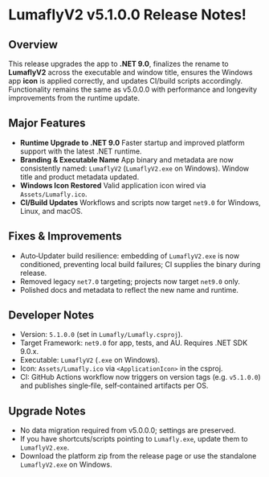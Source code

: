 # LumaflyV2 v5.1.0.0 Release Notes!

## Overview

This release upgrades the app to **.NET 9.0**, finalizes the rename to **LumaflyV2** across the executable and window title, ensures the Windows app **icon** is applied correctly, and updates CI/build scripts accordingly. Functionality remains the same as v5.0.0.0 with performance and longevity improvements from the runtime update.

## Major Features

- **Runtime Upgrade to .NET 9.0**
  Faster startup and improved platform support with the latest .NET runtime.
- **Branding & Executable Name**
  App binary and metadata are now consistently named: `LumaflyV2` (`LumaflyV2.exe` on Windows). Window title and product metadata updated.
- **Windows Icon Restored**
  Valid application icon wired via `Assets/Lumafly.ico`.
- **CI/Build Updates**
  Workflows and scripts now target `net9.0` for Windows, Linux, and macOS.

## Fixes & Improvements

- Auto‑Updater build resilience: embedding of `LumaflyV2.exe` is now conditioned, preventing local build failures; CI supplies the binary during release.
- Removed legacy `net7.0` targeting; projects now target `net9.0` only.
- Polished docs and metadata to reflect the new name and runtime.

## Developer Notes

- Version: `5.1.0.0` (set in `Lumafly/Lumafly.csproj`).
- Target Framework: `net9.0` for app, tests, and AU. Requires .NET SDK 9.0.x.
- Executable: `LumaflyV2` (`.exe` on Windows).
- Icon: `Assets/Lumafly.ico` via `<ApplicationIcon>` in the csproj.
- CI: GitHub Actions workflow now triggers on version tags (e.g. `v5.1.0.0`) and publishes single‑file, self‑contained artifacts per OS.

## Upgrade Notes

- No data migration required from v5.0.0.0; settings are preserved.
- If you have shortcuts/scripts pointing to `Lumafly.exe`, update them to `LumaflyV2.exe`.
- Download the platform zip from the release page or use the standalone `LumaflyV2.exe` on Windows.
